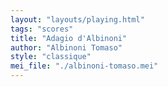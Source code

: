 ```yaml
---
layout: "layouts/playing.html"
tags: "scores"
title: "Adagio d'Albinoni"
author: "Albinoni Tomaso"
style: "classique"
mei_file: "./albinoni-tomaso.mei"
---
```

